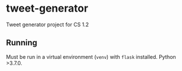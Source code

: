 # tweet-generator
Tweet generator project for CS 1.2
## Running
Must be run in a virtual environment (`venv`) with `flask` installed. Python >3.7.0.
